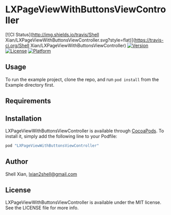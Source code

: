 # LXPageViewWithButtonsViewController

[![CI Status](http://img.shields.io/travis/Shell Xian/LXPageViewWithButtonsViewController.svg?style=flat)](https://travis-ci.org/Shell Xian/LXPageViewWithButtonsViewController)
[![Version](https://img.shields.io/cocoapods/v/LXPageViewWithButtonsViewController.svg?style=flat)](http://cocoapods.org/pods/LXPageViewWithButtonsViewController)
[![License](https://img.shields.io/cocoapods/l/LXPageViewWithButtonsViewController.svg?style=flat)](http://cocoapods.org/pods/LXPageViewWithButtonsViewController)
[![Platform](https://img.shields.io/cocoapods/p/LXPageViewWithButtonsViewController.svg?style=flat)](http://cocoapods.org/pods/LXPageViewWithButtonsViewController)

## Usage

To run the example project, clone the repo, and run `pod install` from the Example directory first.

## Requirements

## Installation

LXPageViewWithButtonsViewController is available through [CocoaPods](http://cocoapods.org). To install
it, simply add the following line to your Podfile:

```ruby
pod "LXPageViewWithButtonsViewController"
```

## Author

Shell Xian, lxian2shell@gmail.com

## License

LXPageViewWithButtonsViewController is available under the MIT license. See the LICENSE file for more info.
